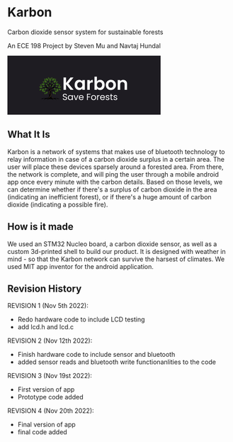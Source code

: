 # Karbon
Carbon dioxide sensor system for sustainable forests

An ECE 198 Project by Steven Mu and Navtaj Hundal

![bot](title_graphic.png)

## What It Is
Karbon is a network of systems that makes use of bluetooth technology to relay information in case of a carbon dioxide surplus in a certain area. The user will place these devices sparsely around a forested area. From there, the network is complete, and will ping the user through a mobile android app once every minute with the carbon details. Based on those levels, we can determine whether if there's a surplus of carbon dioxide in the area (indicating an inefficient forest), or if there's a huge amount of carbon dioxide (indicating a possible fire).


## How is it made
We used an STM32 Nucleo board, a carbon dioxide sensor, as well as a custom 3d-printed shell to build our product. It is designed with weather in mind - so that the Karbon network can survive the harsest of climates. We used MIT app inventor for the android application.


## Revision History
REVISION 1 (Nov 5th 2022):
- Redo hardware code to include LCD testing
- add lcd.h and lcd.c


REVISION 2 (Nov 12th 2022):
- Finish hardware code to include sensor and bluetooth
- added sensor reads and bluetooth write functionanlities to the code


REVISION 3 (Nov 19st 2022):
- First version of app
- Prototype code added


REVISION 4 (Nov 20th 2022):
- Final version of app
- final code added
